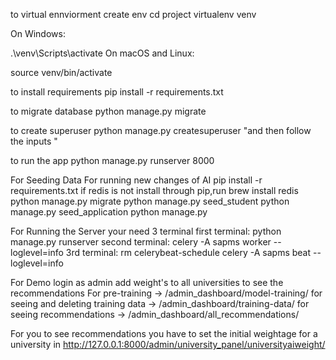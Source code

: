to  virtual ennviorment create env 
 cd project 
 virtualenv venv

 On Windows:

.\venv\Scripts\activate
On macOS and Linux:


source venv/bin/activate

to install requirements
pip install -r requirements.txt

to migrate database
python manage.py migrate

to create superuser
python manage.py createsuperuser "and then follow the inputs "

to run the app
python manage.py runserver 8000

For Seeding Data
For running new changes of AI
pip install -r requirements.txt
if redis is not install through pip,run
    brew install redis
    python manage.py migrate
    python manage.py seed_student
    python manage.py seed_application
    python manage.py

For Running the Server your need 3 terminal
first terminal:
    python manage.py runserver
second terminal:
    celery -A sapms worker --loglevel=info
3rd terminal:
    rm celerybeat-schedule
    celery -A sapms beat --loglevel=info

For Demo
login as admin
add weight's to all universities to see the recommendations
For pre-training -> /admin_dashboard/model-training/
for seeing and deleting training data -> /admin_dashboard/training-data/
for seeing recommendations -> /admin_dashboard/all_recommendations/

For you to see recommendations you have to set the initial weightage for a university in http://127.0.0.1:8000/admin/university_panel/universityaiweight/ 

